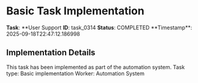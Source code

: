 # Basic Task Implementation

**Task**: **User Support
**ID**: task_0314
**Status**: COMPLETED
**Timestamp\*\*: 2025-09-18T22:47:12.186998

## Implementation Details

This task has been implemented as part of the automation system.
Task type: Basic implementation
Worker: Automation System

